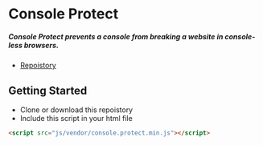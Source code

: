 # Console Protect

##### Console Protect prevents a console from breaking a website in console-less browsers.

- [Repoistory](https://github.com/evolutionxbox/console.protect)

## Getting Started

- Clone or download this repoistory
- Include this script in your html file

```html
<script src="js/vendor/console.protect.min.js"></script>
```